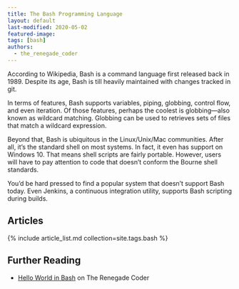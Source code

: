 ```yaml
---
title: The Bash Programming Language
layout: default
last-modified: 2020-05-02
featured-image:
tags: [bash]
authors:
  - the_renegade_coder
---
```


According to Wikipedia, Bash is a command language first released back in 1989.
Despite its age, Bash is till heavily maintained with changes tracked in git.

In terms of features, Bash supports variables, piping, globbing, control flow,
and even iteration. Of those features, perhaps the coolest is globbing—also
known as wildcard matching. Globbing can be used to retrieves sets of files that
match a wildcard expression.

Beyond that, Bash is ubiquitous in the Linux/Unix/Mac communities. After all,
it’s the standard shell on most systems. In fact, it even has support on
Windows 10. That means shell scripts are fairly portable. However, users will
have to pay attention to code that doesn’t conform the Bourne shell standards.

You’d be hard pressed to find a popular system that doesn’t support Bash today.
Even Jenkins, a continuous integration utility, supports Bash scripting during
builds.

## Articles

{% include article_list.md collection=site.tags.bash %}

## Further Reading

- [Hello World in Bash][1] on The Renegade Coder

[1]: https://therenegadecoder.com/code/hello-world-in-bash/
